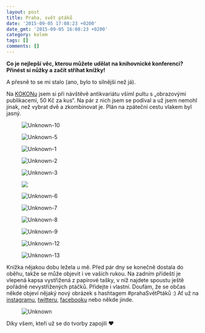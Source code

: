 ```yaml
---
layout: post
title: Praha, svět ptáků
date: '2015-09-05 17:08:23 +0200'
date_gmt: '2015-09-05 16:08:23 +0200'
category: kolem
tags: []
comments: []
---
```

<p><b>Co je nejlepší věc, kterou můžete udělat na knihovnické konferenci? Přinést si nůžky a začít stříhat knížky!</b></p>
<p>A přesně to se mi stalo (ano, bylo to silnější než já). </p>
<p>Na <a href="http://kokonuisk.cz">KOKONu</a> jsem si při návštěvě antikvariátu všiml pultu s „obrazovými publikacemi, 50 Kč za kus“. Na pár z nich jsem se podíval a už jsem nemohl jinak, než vybrat dvě a zkombinovat je. Plán na zpáteční cestu vlakem byl jasný.</p>
<figure><img src="%base_url%/assets/wp-uploads/2015/09/Unknown-10.jpeg" alt="Unknown-10"></figure>
<figure><img src="%base_url%/assets/wp-uploads/2015/09/Unknown-5.jpeg" alt="Unknown-5"></figure>
<figure><img src="%base_url%/assets/wp-uploads/2015/09/Unknown-1.jpeg" alt="Unknown-1"></figure>
<figure><img src="%base_url%/assets/wp-uploads/2015/09/Unknown-2.jpeg" alt="Unknown-2"></figure>
<figure><img src="%base_url%/assets/wp-uploads/2015/09/Unknown-3.jpeg" alt="Unknown-3"></figure>
<figure><img src="%base_url%/assets/wp-uploads/2015/09/11375768_1506643059627009_545941_n.jpg"></figure>
<figure><img src="%base_url%/assets/wp-uploads/2015/09/Unknown-6.jpeg" alt="Unknown-6"></figure>
<figure><img src="%base_url%/assets/wp-uploads/2015/09/Unknown-7.jpeg" alt="Unknown-7"></figure>
<figure><img src="%base_url%/assets/wp-uploads/2015/09/Unknown-8.jpeg" alt="Unknown-8"></figure>
<figure><img src="%base_url%/assets/wp-uploads/2015/09/Unknown-9.jpeg" alt="Unknown-9"></figure>
<figure><img src="%base_url%/assets/wp-uploads/2015/09/Unknown-12.jpeg" alt="Unknown-12"></figure>
<figure><img src="%base_url%/assets/wp-uploads/2015/09/Unknown-14.jpeg" alt="Unknown-13"></figure>
<p>Knížka nějakou dobu ležela u mě. Před pár dny se konečně dostala do oběhu, takže se může objevit i ve vašich rukou. Na zadním přídeští je vlepená kapsa vystřižená z&nbsp;papírové tašky, v níž najdete spoustu ještě pořádně nevystřižených ptáčků. Přidejte i vlastní. Doufám, že se občas někde objeví nějaký nový obrázek s hashtagem #prahaSvětPtáků :) Ať už na <a href="https://instagram.com/explore/tags/prahasvětptáků/" target="_blank">instagramu</a>, <a href="https://twitter.com/search?f=tweets&q=%23prahaSvětPtáků" target="_blank">twitteru</a>, <a href="https://www.facebook.com/search/str/%23prahaSvětPtáků/keywords_top" target="_blank">facebooku</a> nebo někde jinde.</p>
<figure><img src="%base_url%/assets/wp-uploads/2015/09/Unknown.jpeg" alt="Unknown"></figure>
<p>Díky všem, kteří už se do tvorby zapojili &hearts;</p>
